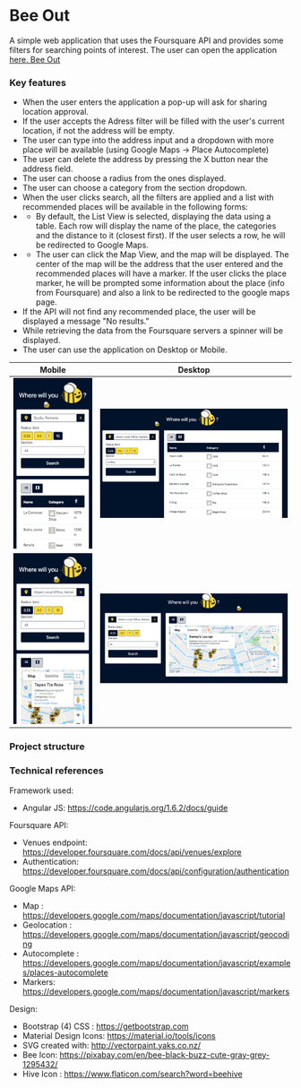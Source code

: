 # Bee Out

A simple web application that uses the Foursquare API and provides some filters for searching points of interest.
The user can open the application [here. Bee Out](https://anadumitrache.github.io/bee-out/app/)

### Key features
* When the user enters the application a pop-up will ask for sharing location approval.
* If the user accepts the Adress filter will be filled with the user's current location, if not the address will be empty.
* The user can type into the address input and a dropdown with more place will be available (using Google Maps -> Place Autocomplete)
* The user can delete the address by pressing the X button near the address field.
* The user can choose a radius from the ones displayed.
* The user can choose a category from the section dropdown.
* When the user clicks search, all the filters are applied and a list with recommended places will be available in the following forms:
* * By default, the List View is selected, displaying the data using a table. Each row will display the name of the place, the categories and the distance to it (closest first). If the user selects a row, he will be redirected to Google Maps.
* * The user can click the Map View, and the map will be displayed. The center of the map will be the address that the user entered and the recommended places will have a marker. If the user clicks the place marker, he will be prompted some information about the place (info from Foursquare) and also a link to be redirected to the google maps page.
* If the API will not find any recommended place, the user will be displayed a message "No results."
* While retrieving the data from the Foursquare servers a spinner will be displayed.
* The user can use the application on Desktop or Mobile.

| Mobile | Desktop |
| --- | --- |
|![Mobile](README_Mobile_1.png) | ![Desktop](README_Desktop_1.png) | 
|![Mobile](README_Mobile_2.png) | ![Desktop](README_Desktop_2.png) | 

### Project structure
 

### Technical references
Framework used:
* Angular JS: https://code.angularjs.org/1.6.2/docs/guide

Foursquare API:
* Venues endpoint: https://developer.foursquare.com/docs/api/venues/explore
* Authentication: https://developer.foursquare.com/docs/api/configuration/authentication

Google Maps API:
* Map : https://developers.google.com/maps/documentation/javascript/tutorial
* Geolocation : https://developers.google.com/maps/documentation/javascript/geocoding
* Autocomplete : https://developers.google.com/maps/documentation/javascript/examples/places-autocomplete
* Markers: https://developers.google.com/maps/documentation/javascript/markers

Design:
* Bootstrap (4) CSS : https://getbootstrap.com
* Material Design Icons: https://material.io/tools/icons
* SVG created with: http://vectorpaint.yaks.co.nz/
* Bee Icon: https://pixabay.com/en/bee-black-buzz-cute-gray-grey-1295432/
* Hive Icon : https://www.flaticon.com/search?word=beehive 

